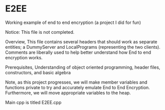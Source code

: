 # E2EE
Working example of end to end encryption (a project I did for fun)

Notice: This file is not completed.

Overview, This file contains several headers that should work as separate entities; a DummyServer and LocalPrograms (representing the two clients). Comments are liberally used to help better understand how End to end encryption works.

Prerequisites, Understanding of object oriented programming, header files, constructors, and basic algebra

Note, as this project progresses, we will make member variables and functions private to try and accurately emulate End to End Encryption.
Furthermore, we will move appropriate variables to the heap.

Main cpp is titled E2EE.cpp
